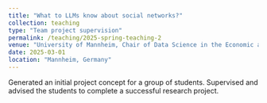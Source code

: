 ```yaml
---
title: "What to LLMs know about social networks?"
collection: teaching
type: "Team project supervision"
permalink: /teaching/2025-spring-teaching-2
venue: "University of Mannheim, Chair of Data Science in the Economic and Social Sciences"
date: 2025-03-01
location: "Mannheim, Germany"
---
```


Generated an initial project concept for a group of students. Supervised and advised the students to complete a successful research project.
